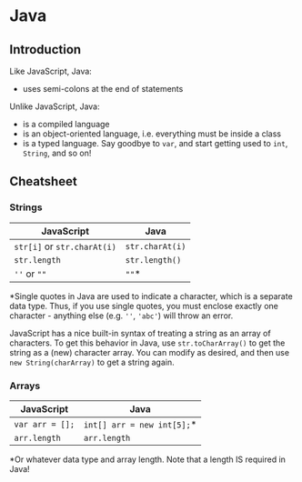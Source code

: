# Java

## Introduction

Like JavaScript, Java:
* uses semi-colons at the end of statements

Unlike JavaScript, Java:
* is a compiled language
* is an object-oriented language, i.e. everything must be inside a class
* is a typed language. Say goodbye to `var`, and start getting used to `int`, `String`, and so on!


## Cheatsheet

### Strings
JavaScript | Java
---------- | ----
`str[i]` or `str.charAt(i)` | `str.charAt(i)`
`str.length` | `str.length()`
`''` or `""` | `""`*

*Single quotes in Java are used to indicate a character, which is a separate data type. Thus, if you use single quotes, you must enclose exactly one character - anything else (e.g. `''`, `'abc'`) will throw an error.

JavaScript has a nice built-in syntax of treating a string as an array of characters. To get this behavior in Java, use `str.toCharArray()` to get the string as a (new) character array. You can modify as desired, and then use `new String(charArray)` to get a string again.


### Arrays
JavaScript | Java
---------- | ----
`var arr = [];` | `int[] arr = new int[5];`*
`arr.length` | `arr.length`

*Or whatever data type and array length. Note that a length IS required in Java!